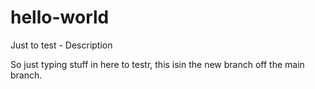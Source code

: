# hello-world
Just to test - Description

So just typing stuff in here to testr, this isin the new branch off the main branch.
